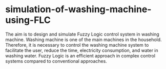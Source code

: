 # simulation-of-washing-machine-using-FLC
The aim is to design and simulate Fuzzy Logic control system in washing machine. Washing machine is one of the main machines in the household. Therefore, it is necessary to control the washing machine system to facilitate the user, reduce the time, electricity consumption, and water in washing water. Fuzzy Logic is an efficient approach in complex control systems compared to conventional approaches.
